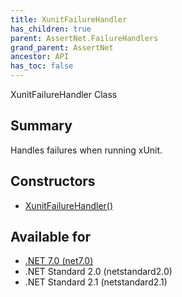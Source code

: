 ```yaml
---
title: XunitFailureHandler
has_children: true
parent: AssertNet.FailureHandlers
grand_parent: AssertNet
ancestor: API
has_toc: false
---
```

XunitFailureHandler Class

## Summary
Handles failures when running xUnit.

## Constructors
- [XunitFailureHandler()](m_assertnet_failurehandlers_xunitfailurehandler__ctor__.md)

## Available for
- [.NET 7.0 (net7.0)](https://versionsof.net/core/7.0/)
- .NET Standard 2.0 (netstandard2.0)
- .NET Standard 2.1 (netstandard2.1)

